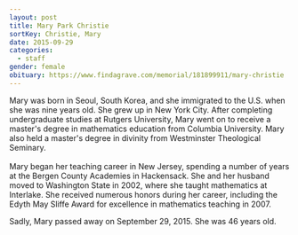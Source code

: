 ```yaml
---
layout: post
title: Mary Park Christie
sortKey: Christie, Mary
date: 2015-09-29
categories:
  - staff
gender: female
obituary: https://www.findagrave.com/memorial/181899911/mary-christie
---
```

Mary was born in Seoul, South Korea, and she immigrated to the U.S. when she was nine years old. She grew up in New York City. After completing undergraduate studies at Rutgers University, Mary went on to receive a master's degree in mathematics education from Columbia University. Mary also held a master's degree in divinity from Westminster Theological Seminary.\
\
Mary began her teaching career in New Jersey, spending a number of years at the Bergen County Academies in Hackensack. She and her husband moved to Washington State in 2002, where she taught mathematics at Interlake. She received numerous honors during her career, including the Edyth May Sliffe Award for excellence in mathematics teaching in 2007.

Sadly, Mary passed away on September 29, 2015. She was 46 years old.